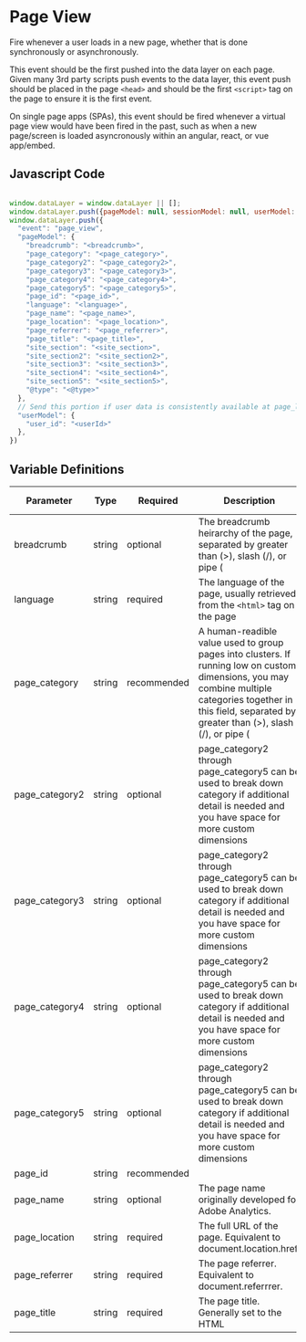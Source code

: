 # Page View

Fire whenever a user loads in a new page, whether that is done synchronously or asynchronously.

This event should be the first pushed into the data layer on each page. Given many 3rd party scripts push events to the data layer, this event push should be placed in the page `<head>` and should be the first `<script>` tag on the page to ensure it is the first event.

On single page apps (SPAs), this event should be fired whenever a virtual page view would have been fired in the past, such as when a new page/screen is loaded asyncronously within an angular, react, or vue app/embed.

## Javascript Code
```js

window.dataLayer = window.dataLayer || []; 
window.dataLayer.push({pageModel: null, sessionModel: null, userModel: null}) 
window.dataLayer.push({
  "event": "page_view",
  "pageModel": {
    "breadcrumb": "<breadcrumb>",
    "page_category": "<page_category>",
    "page_category2": "<page_category2>",
    "page_category3": "<page_category3>",
    "page_category4": "<page_category4>",
    "page_category5": "<page_category5>",
    "page_id": "<page_id>",
    "language": "<language>",
    "page_name": "<page_name>",
    "page_location": "<page_location>",
    "page_referrer": "<page_referrer>",
    "page_title": "<page_title>",
    "site_section": "<site_section>",
    "site_section2": "<site_section2>",
    "site_section3": "<site_section3>",
    "site_section4": "<site_section4>",
    "site_section5": "<site_section5>",
    "@type": "<@type>"
  },
  // Send this portion if user data is consistently available at page_load. If not send this with the user_detect event
  "userModel": {
    "user_id": "<userId>"
  },
})
```

## Variable Definitions
|Parameter|Type|Required|Description|Example|Pattern|Min Length|Max Length|
| --- | --- | --- | --- | --- | --- | --- | --- |
|breadcrumb|string|optional|The breadcrumb heirarchy of the page, separated by greater than (>), slash (/), or pipe (|).|Home>Blog|
|language|string|required|The language of the page, usually retrieved from the `<html>` tag on the page|en|
|page_category|string|recommended|A human-readible value used to group pages into clusters. If running low on custom dimensions, you may combine multiple categories together in this field, separated by greater than (>), slash (/), or pipe (|). See https://schema.org/category.|Blog|
|page_category2|string|optional|page_category2 through page_category5 can be used to break down category if additional detail is needed and you have space for more custom dimensions|Google Products|
|page_category3|string|optional|page_category2 through page_category5 can be used to break down category if additional detail is needed and you have space for more custom dimensions|Google Tag Manager|
|page_category4|string|optional|page_category2 through page_category5 can be used to break down category if additional detail is needed and you have space for more custom dimensions|Implementation|
|page_category5|string|optional|page_category2 through page_category5 can be used to break down category if additional detail is needed and you have space for more custom dimensions|Data Layer|
|page_id|string|recommended||12345|
|page_name|string|optional|The page name originally developed for Adobe Analytics.|Take-a-Deep-Breath:-Stress-Relief-Techniques-for-Seniors|
|page_location|string|required|The full URL of the page. Equivalent to document.location.href.|https://www.comfortkeepers.com/articles/info-center/senior-health-and-wellbeing/take-a-deep-breath-stress-relief-techniques-for-se|
|page_referrer|string|required|The page referrer. Equivalent to document.referrrer.|https://www.google.com|
|page_title|string|required|The page title. Generally set to the HTML <title> tag.|Take a Deep Breath: Stress Relief Techniques for Seniors | Comfort Keepers|
|site_section|string|recommended|Set on all events with a value which designates what portion (i.e., section) the visitor is on.  Previously the "channel" in Adobe Analytics.|Article Library|
|site_section2|string|optional||Info Center|
|site_section3|string|optional||Senior Health and Wellbeing|
|site_section4|string|optional||Section 4|
|site_section5|string|optional||Section 5|
|@type|string|recommended|The schema.org type for this event. For instance, for a page_view event, the page being viewed is a WebPage, but it could also be a more specific subtype like AboutPage or event a custom type your organization creates such as HomePage. Differs from type in that "@type" always should be populated with a schema.org type, while "type" can be populated with arbitrary values.|AboutPage, CheckoutPage, CollectionPage, ArticlePage|